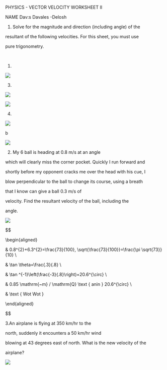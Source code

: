 PHYSICS - VECTOR VELOCITY WORKSHEET II

  

NAME Dav:s Davales -Delosh

  

1. Solve for the magnitude and direction (including angle) of the

resultant of the following velocities. For this sheet, you must use

pure trigonometry.

  

&nbsp;

  

1.

  

![](https://cdn.mathpix.com/cropped/2023_02_09_4790a3d68d9cd1007ba1g-06.jpg?height=453&width=485&top_left_y=478&top_left_x=408)

  

3.

  

![](https://cdn.mathpix.com/cropped/2023_02_09_4790a3d68d9cd1007ba1g-06.jpg?height=395&width=683&top_left_y=960&top_left_x=450)

  

![](https://cdn.mathpix.com/cropped/2023_02_09_4790a3d68d9cd1007ba1g-06.jpg?height=236&width=244&top_left_y=462&top_left_x=927)

  

4.

  

![](https://cdn.mathpix.com/cropped/2023_02_09_4790a3d68d9cd1007ba1g-06.jpg?height=179&width=236&top_left_y=978&top_left_x=1237)

  

$\mathrm{b}$

![](https://cdn.mathpix.com/cropped/2023_02_09_4790a3d68d9cd1007ba1g-06.jpg?height=858&width=662&top_left_y=511&top_left_x=1359)

  

2. My 6 ball is heading at $0.8 \mathrm{~m} / \mathrm{s}$ at an angle

which will clearly miss the corner pocket. Quickly I run forward and

shortly before my opponent cracks me over the head with his cue, I

blow perpendicular to the ball to change its course, using a breath

that I know can give a ball $0.3 \mathrm{~m} / \mathrm{s}$ of

velocity. Find the resultant velocity of the ball, including the

angle.

  

![](https://cdn.mathpix.com/cropped/2023_02_09_4790a3d68d9cd1007ba1g-06.jpg?height=477&width=317&top_left_y=1548&top_left_x=706)

  

$$

\begin{aligned}

& 0.8^{2}+6.3^{2}=\frac{73}{100}, \sqrt{\frac{73}{100}}=\frac{\pi \sqrt{73}}{10} \\

& \tan \theta=\frac{.3}{.8} \\

& \tan ^{-1}\left(\frac{-3}{.8}\right)=20.6^{\circ} \\

& 0.85 \mathrm{~m} / \mathrm{Q} \text { anin } 20.6^{\circ} \\

& \text { Wot Wot }

\end{aligned}

$$

  

3.An airplane is flying at $350 \mathrm{~km} / \mathrm{hr}$ to the

north, suddenly it encounters a $50 \mathrm{~km} / \mathrm{hr}$ wind

blowing at 43 degrees east of north. What is the new velocity of the

airplane?

  

![](https://cdn.mathpix.com/cropped/2023_02_09_4790a3d68d9cd1007ba1g-06.jpg?height=455&width=778&top_left_y=2071&top_left_x=565)
